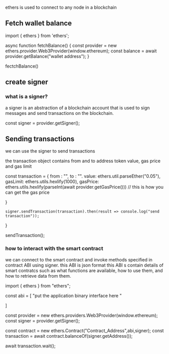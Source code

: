 ethers is used to connect to any node in a blockchain

## Fetch wallet balance

import { ethers } from 'ethers';

async function fetchBalance() {
	const provider = new ethers.provider.Web3Provider(window.ethereum);
	const balance = await provider.getBalance("wallet address");
}

fectchBalance()


## create signer


### what is a signer?
a signer is an abstraction of a blockchain account that is used to sign messages and send transactions on the blockchain.



const signer = provider.getSigner();


## Sending transactions

we can use the signer to send transactions 

the transaction object contains from and to address 
token value, gas price and gas limit

const transaction = {
	from : "",
	to : "".
	value: ethers.util.parseEther("0.05"),
	gasLimit: ethers.utils.hexlify(1000),
	gasPrice: ethers.utils.hexlify(parseInt(await provider.getGasPrice())) // this is how you  can get the gas price


}

	signer.sendTransaction(transaction).then(result => console.log("send transaction"));
}


sendTransaction();



### how to interact with the smart contract

we can connect to the smart contract and invoke methods specified in contract ABI using signer.
this ABI is json format
this ABI s  contain details of smart contratcs such as what functions are available, how to use them, and how to retrieve data from them.





import { ethers } from "ethers";


const abi = [
	"put the application binary interface here "

]


const provider = new ethers.providers.Web3Provider(window.ethereum);
const signer = provider.getSigner();

const contract = new ethers.Contract("Contract_Address",abi,signer);
const transaction = await contract.balanceOf(signer.getAddress());

await transaction.wait();













